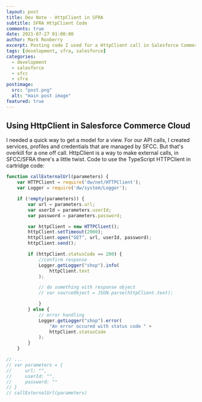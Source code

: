 ```yaml
---
layout: post
title: Dev Note - HttpClient in SFRA
subtitle: SFRA HttpClient Code
comments: true
date: 2021-07-27 01:00:00
author: Mark Roxberry
excerpt: Posting code I used for a HttpClient call in Salesforce Commerce Cloud SFRA
tags: [development, sfra, salesforce]
categories:
  - development
  - salesforce
  - sfcc
  - sfra
postimage:
  src: "post.png"
  alt: "main post image"
featured: true
---
```

## Using HttpClient in Salesforce Commerce Cloud
I needed a quick way to get a model for a view.  For our API calls, I created services, profiles and credentials that are managed by SFCC.  But that's overkill for a one off call.  HttpClient is a way to make external calls, in SFCC/SFRA there's a little twist.  Code to use the TypeScript HTTPClient in cartridge code:

```javascript
function callExternalUrl(parameters) {
    var HTTPClient = require('dw/net/HTTPClient');
    var Logger = require('dw/system/Logger');

    if (!empty(parameters)) {
        var url = parameters.url;
        var userId = parameters.userId;
        var password = parameters.password;

        var httpClient = new HTTPClient();
        httpClient.setTimeout(2000);
        httpClient.open("GET", url, userId, password);
        httpClient.send();

        if (httpClient.statusCode == 200) {
            //confirm response
            Logger.getLogger("shop").info(
                httpClient.text
            );

            // do something with response object
            // var sourceObject = JSON.parse(httpClient.text);

            }
        } else {
            // error handling
            Logger.getLogger("shop").error(
                "An error occured with status code " + 
                httpClient.statusCode
            );
        }
    }

// ...
// var parameters = {
//     url: "",
//     userId: "",
//     password: ""
// }
// callExternalUrl(parameters)
```